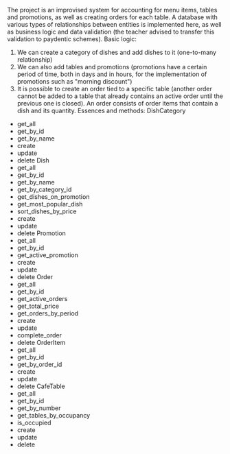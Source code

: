 The project is an improvised system for accounting for menu items, tables and promotions, as well as creating orders for each table. A database with various types of relationships between entities is implemented here, as well as business logic and data validation (the teacher advised to transfer this validation to paydentic schemes).
Basic logic:
1) We can create a category of dishes and add dishes to it (one-to-many relationship)
2) We can also add tables and promotions (promotions have a certain period of time, both in days and in hours, for the implementation of promotions such as "morning discount")
3) It is possible to create an order tied to a specific table (another order cannot be added to a table that already contains an active order until the previous one is closed). An order consists of order items that contain a dish and its quantity.
Essences and methods:
DishCategory
- get_all
- get_by_id
- get_by_name
- create
- update
- delete
Dish
- get_all
- get_by_id
- get_by_name
- get_by_category_id
- get_dishes_on_promotion
- get_most_popular_dish
- sort_dishes_by_price
- create
- update
- delete
Promotion
- get_all
- get_by_id
- get_active_promotion
- create
- update
- delete
Order
- get_all
- get_by_id
- get_active_orders
- get_total_price
- get_orders_by_period
- create
- update
- complete_order
- delete
OrderItem
- get_all
- get_by_id
- get_by_order_id
- create
- update
- delete
CafeTable
- get_all
- get_by_id
- get_by_number
- get_tables_by_occupancy
- is_occupied
- create
- update
- delete
